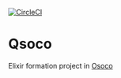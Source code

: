 [![CircleCI](https://circleci.com/gh/osoco/qsoco/tree/master.svg?style=svg)](https://circleci.com/gh/osoco/qsoco/tree/master)

# Qsoco

Elixir formation project in [Osoco](https://osoco.es/)

